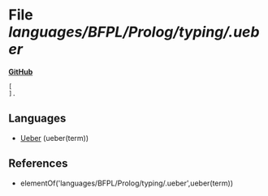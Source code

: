 # File _languages/BFPL/Prolog/typing/.ueber_
**[GitHub](https://github.com/softlang/yas/blob/master/languages/BFPL/Prolog/typing/.ueber)**
```
[
].

```

## Languages
* [Ueber](../languages/Ueber.md) (ueber(term))

## References
* elementOf('languages/BFPL/Prolog/typing/.ueber',ueber(term))
